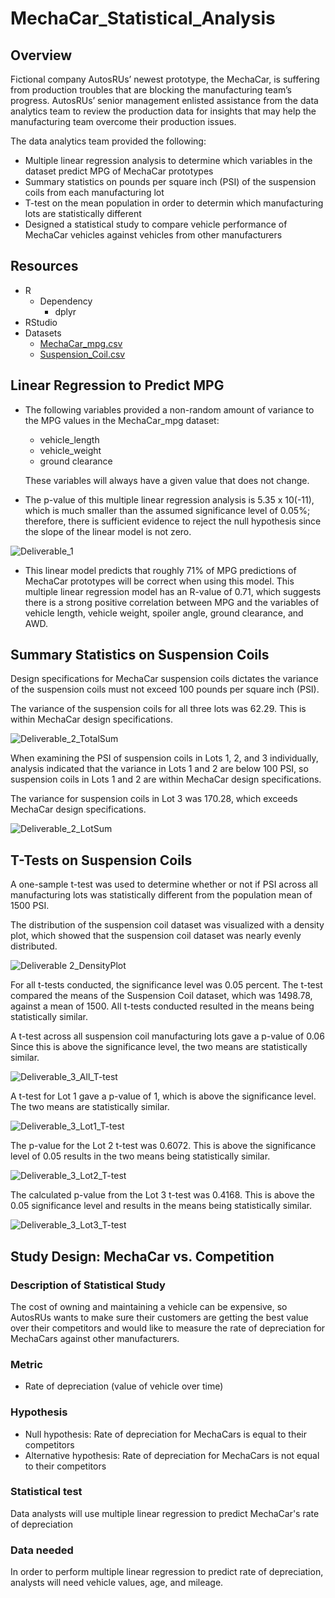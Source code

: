 # MechaCar_Statistical_Analysis

## Overview
Fictional company AutosRUs’ newest prototype, the MechaCar, is suffering from production troubles that are blocking the manufacturing team’s progress. AutosRUs’ senior management enlisted assistance from the data analytics team to review the production data for insights that may help the manufacturing team overcome their production issues.

The data analytics team provided the following:
- Multiple linear regression analysis to determine which variables in the dataset predict MPG of MechaCar prototypes
- Summary statistics on pounds per square inch (PSI) of the suspension coils from each manufacturing lot
- T-test on the mean population in order to determin which manufacturing lots are statistically different
- Designed a statistical study to compare vehicle performance of MechaCar vehicles against vehicles from other manufacturers


## Resources
- R
    - Dependency
        - dplyr
- RStudio
- Datasets
    - [MechaCar_mpg.csv](https://github.com/acfthomson/MechaCar_Statistical_Analysis/tree/main/Resources)
    - [Suspension_Coil.csv](https://github.com/acfthomson/MechaCar_Statistical_Analysis/tree/main/Resources)


## Linear Regression to Predict MPG
- The following variables provided a non-random amount of variance to the MPG values in the MechaCar_mpg dataset:
	- vehicle_length
	- vehicle_weight
	- ground clearance
	
	These variables will always have a given value that does not change.

- The p-value of this multiple linear regression analysis is 5.35 x 10(-11), which is much smaller than the assumed significance level of 0.05%; therefore, there is sufficient evidence to reject the null hypothesis since the slope of the linear model is not zero.

![Deliverable_1](https://user-images.githubusercontent.com/73897240/111533492-382a8e80-873d-11eb-9774-810cc4714530.PNG)

- This linear model predicts that roughly 71% of MPG predictions of MechaCar prototypes will be correct when using this model.  This multiple linear regression model has an R-value of 0.71, which suggests there is a strong positive correlation between MPG and the variables of vehicle length, vehicle weight, spoiler angle, ground clearance, and AWD.  


## Summary Statistics on Suspension Coils
Design specifications for MechaCar suspension coils dictates the variance of the suspension coils must not exceed 100 pounds per square inch (PSI).

The variance of the suspension coils for all three lots was 62.29.  This is within MechaCar design specifications.

![Deliverable_2_TotalSum](https://user-images.githubusercontent.com/73897240/111684819-91f28d80-87fd-11eb-8ef9-fdac277f5e79.PNG)

When examining the PSI of suspension coils in Lots 1, 2, and 3 individually, analysis indicated that the variance in Lots 1 and 2 are below 100 PSI, so suspension coils in Lots 1 and 2 are within MechaCar design specifications.

The variance for suspension coils in Lot 3 was 170.28, which exceeds MechaCar design specifications.

![Deliverable_2_LotSum](https://user-images.githubusercontent.com/73897240/111684910-adf62f00-87fd-11eb-83ae-61fa9cbc2a20.PNG)


## T-Tests on Suspension Coils
A one-sample t-test was used to determine whether or not if PSI across all manufacturing lots was statistically different from the population mean of 1500 PSI.  

The distribution of the suspension coil dataset was visualized with a density plot, which showed that the suspension coil dataset was nearly evenly distributed.

![Deliverable 2_DensityPlot](https://user-images.githubusercontent.com/73897240/111689655-ae44f900-8802-11eb-9614-1eabadc5ac0f.png)


For all t-tests conducted, the significance level was 0.05 percent.  The t-test compared the means of the Suspension Coil dataset, which was 1498.78, against a mean of 1500.  All t-tests conducted resulted in the means being statistically similar.

A t-test across all suspension coil manufacturing lots gave a p-value of 0.06  Since this is above the significance level, the two means are statistically similar.

![Deliverable_3_All_T-test](https://user-images.githubusercontent.com/73897240/111695403-72616200-8809-11eb-84fd-b6f08ff35548.PNG)


A t-test for Lot 1 gave a p-value of 1, which is above the significance level.  The two means are statistically similar.

![Deliverable_3_Lot1_T-test](https://user-images.githubusercontent.com/73897240/111695910-fca9c600-8809-11eb-99cf-86e11bffea76.PNG)


The p-value for the Lot 2 t-test was 0.6072.  This is above the significance level of 0.05 results in the two means being statistically similar.

![Deliverable_3_Lot2_T-test](https://user-images.githubusercontent.com/73897240/111696909-4050ff80-880b-11eb-98d8-ca50bad8b0b6.PNG)


The calculated p-value from the Lot 3 t-test was 0.4168.  This is above the 0.05 significance level and results in the means being statistically similar.

![Deliverable_3_Lot3_T-test](https://user-images.githubusercontent.com/73897240/111697229-b0f81c00-880b-11eb-9a3a-39b20d47cdc9.PNG)


## Study Design: MechaCar vs. Competition
### Description of Statistical Study
The cost of owning and maintaining a vehicle can be expensive, so AutosRUs wants to make sure their customers are getting the best value over their competitors and would like to measure the rate of depreciation for MechaCars against other manufacturers. 

### Metric
- Rate of depreciation (value of vehicle over time)

### Hypothesis
- Null hypothesis: Rate of depreciation for MechaCars is equal to their competitors
- Alternative hypothesis: Rate of depreciation for MechaCars is not equal to their competitors

### Statistical test
Data analysts will use multiple linear regression to predict MechaCar's rate of depreciation

### Data needed
In order to perform multiple linear regression to predict rate of depreciation, analysts will need vehicle values, age, and mileage.

